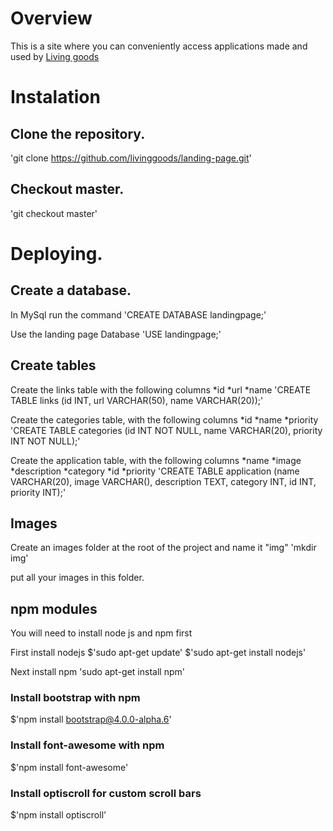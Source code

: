 # Overview
This is a site where you can conveniently access applications made and used by [Living goods](https://livinggoods.org/)

# Instalation
## Clone the repository.
'git clone https://github.com/livinggoods/landing-page.git'

## Checkout master.
'git checkout master'

# Deploying.
## Create a database.
In MySql run the command
'CREATE DATABASE landingpage;'

Use the landing page Database
'USE landingpage;'

## Create tables
Create the links table with the following columns
*id
*url
*name
'CREATE TABLE links (id INT, url VARCHAR(50), name VARCHAR(20));'

Create the categories table, with the following columns
*id
*name
*priority
'CREATE TABLE categories (id INT NOT NULL, name VARCHAR(20), priority INT NOT NULL);'

Create the application table, with the following columns
*name
*image
*description
*category
*id
*priority
'CREATE TABLE application (name VARCHAR(20), image VARCHAR(), description TEXT, category INT, id INT, priority INT);'

## Images
Create an images folder at the root of the project and name it "img"
'mkdir img'

put all your images in this folder.

## npm modules
You will need to install node js and npm first

First install nodejs
$'sudo apt-get update'
$'sudo apt-get install nodejs'

Next install npm
'sudo apt-get install npm'

### Install bootstrap with npm
$'npm install bootstrap@4.0.0-alpha.6'

### Install font-awesome with npm
$'npm install font-awesome'

### Install optiscroll for custom scroll bars
$'npm install optiscroll'